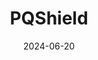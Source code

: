 ---  
layout: startup_page  
title: "PQShield"  
id: "pqshield.com"  
permalink: "/pqshieldpqshield.com06202024/"  
website: "https://pqshield.com/"  
funding_round: "Series B"  
funding_amount: "$37M"  
investors: "Addition, Chevron Technology Ventures, Legal & General, Braavos Capital, Oxford Science Enterprises"  
about: "PQShield is a cybersecurity company specializing in post-quantum cryptography (PQC). They develop quantum-secure software and hardware IP to meet growing global demand for protection against future quantum computing threats. Their technology is used across various sectors, including semiconductors, defense, automotive, and IoT."  
markets: "Cybersecurity, Post-Quantum Cryptography, Network Management Software, Business/Productivity Software, SaaS, Internet of Things"  
hq: "Oxford, England, United Kingdom"  
founded_year: "2018"  
linkedin: "https://www.linkedin.com/company/pqshield"  
twitter: "https://twitter.com/PqShield"  
instagram: ""  
facebook: ""  
crunchbase: "https://www.crunchbase.com/organization/pqshield"  
pitchbook: "https://pitchbook.com/profiles/company/265645-45"  

date_display: "20-Jun-2024"  
date: "2024-06-20"

# SEO Optimization  
meta_title: "PQShield - Series B Funding ($37M)"  
meta_description: "PQShield, PQShield is a cybersecurity company specializing in post-quantum cryptography (PQC). They develop quantum-secure software and hardware IP to meet grow..."  
meta_keywords: "PQShield, Cybersecurity, Post-Quantum Cryptography, Network Management Software, Business/Productivity Software, SaaS, Internet of Things, Series B funding"  
canonical_url: "https://startup.projectstartups.com/pqshieldpqshield.com06202024/"  
---